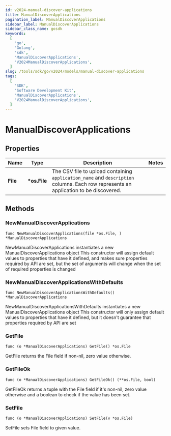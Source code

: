 ```yaml
---
id: v2024-manual-discover-applications
title: ManualDiscoverApplications
pagination_label: ManualDiscoverApplications
sidebar_label: ManualDiscoverApplications
sidebar_class_name: gosdk
keywords:
  [
    'go',
    'Golang',
    'sdk',
    'ManualDiscoverApplications',
    'V2024ManualDiscoverApplications',
  ]
slug: /tools/sdk/go/v2024/models/manual-discover-applications
tags:
  [
    'SDK',
    'Software Development Kit',
    'ManualDiscoverApplications',
    'V2024ManualDiscoverApplications',
  ]
---
```


# ManualDiscoverApplications

## Properties

| Name | Type | Description | Notes |
| --- | --- | --- | --- |
| **File** | **\*os.File** | The CSV file to upload containing `application_name` and `description` columns. Each row represents an application to be discovered. |

## Methods

### NewManualDiscoverApplications

`func NewManualDiscoverApplications(file *os.File, ) *ManualDiscoverApplications`

NewManualDiscoverApplications instantiates a new ManualDiscoverApplications object This constructor will assign default values to properties that have it defined, and makes sure properties required by API are set, but the set of arguments will change when the set of required properties is changed

### NewManualDiscoverApplicationsWithDefaults

`func NewManualDiscoverApplicationsWithDefaults() *ManualDiscoverApplications`

NewManualDiscoverApplicationsWithDefaults instantiates a new ManualDiscoverApplications object This constructor will only assign default values to properties that have it defined, but it doesn't guarantee that properties required by API are set

### GetFile

`func (o *ManualDiscoverApplications) GetFile() *os.File`

GetFile returns the File field if non-nil, zero value otherwise.

### GetFileOk

`func (o *ManualDiscoverApplications) GetFileOk() (**os.File, bool)`

GetFileOk returns a tuple with the File field if it's non-nil, zero value otherwise and a boolean to check if the value has been set.

### SetFile

`func (o *ManualDiscoverApplications) SetFile(v *os.File)`

SetFile sets File field to given value.
